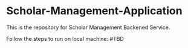 # Scholar-Management-Application

This is the repository for Scholar Management Backened Service.

Follow the steps to run on local machine:  #TBD

